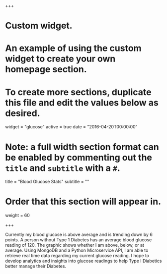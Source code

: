 +++
# Custom widget.
# An example of using the custom widget to create your own homepage section.
# To create more sections, duplicate this file and edit the values below as desired.
widget = "glucose"
active = true
date = "2016-04-20T00:00:00"

# Note: a full width section format can be enabled by commenting out the `title` and `subtitle` with a `#`.
title = "Blood Glucose Stats"
subtitle = ""

# Order that this section will appear in.
weight = 60

+++



Currently my blood glucose is above average and is trending down by 6 points.
A person without Type 1 Diabetes has an average blood glucose reading of 120. The graphic shows whether I am above, below, or at average.
Using MongoDB and a Python Microservice API, I am able to retrieve real time data regarding my current glucose reading. I hope to develop analytics and insights into glucose readings to help Type I Diabetics better manage their Diabetes.


